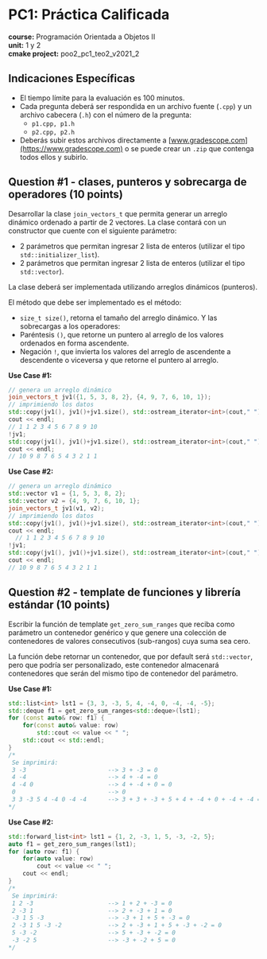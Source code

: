 # PC1: Práctica Calificada  
**course:** Programación Orientada a Objetos II  
**unit:** 1 y 2  
**cmake project:** poo2_pc1_teo2_v2021_2
## Indicaciones Específicas
- El tiempo límite para la evaluación es 100 minutos.
- Cada pregunta deberá ser respondida en un archivo fuente (`.cpp`) y un archivo cabecera (`.h`) con el número de la pregunta:
    - `p1.cpp, p1.h`
    - `p2.cpp, p2.h`
- Deberás subir estos archivos directamente a [www.gradescope.com](https://www.gradescope.com) o se puede crear un `.zip` que contenga todos ellos y subirlo.

## Question #1 - clases, punteros y sobrecarga de operadores (10 points)

Desarrollar la clase `join_vectors_t` que permita generar un arreglo dinámico ordenado a partir de 2 vectores. La clase contará con un constructor que cuente con el siguiente parámetro:
- 2 parámetros que permitan ingresar 2 lista de enteros (utilizar el tipo `std::initializer_list`).
- 2 parámetros que permitan ingresar 2 lista de enteros (utilizar el tipo `std::vector`).  

La clase deberá ser implementada utilizando arreglos dinámicos (punteros).  

El método que debe ser implementado es el método:  

- `size_t size()`, retorna el tamaño del arreglo dinámico.
Y las sobrecargas a los operadores:
- Paréntesis `()`, que retorne un puntero al arreglo de los valores ordenados en forma ascendente.
- Negación `!`, que invierta los valores del arreglo de ascendente a descendente o viceversa y que retorne el puntero al arreglo.

**Use Case #1:**
```cpp
// genera un arreglo dinámico
join_vectors_t jv1({1, 5, 3, 8, 2}, {4, 9, 7, 6, 10, 1});
// imprimiendo los datos
std::copy(jv1(), jv1()+jv1.size(), std::ostream_iterator<int>(cout," ")
cout << endl;
// 1 1 2 3 4 5 6 7 8 9 10
!jv1;
std::copy(jv1(), jv1()+jv1.size(), std::ostream_iterator<int>(cout," ")
cout << endl;
// 10 9 8 7 6 5 4 3 2 1 1
```

**Use Case #2:**
```cpp
// genera un arreglo dinámico
std::vector v1 = {1, 5, 3, 8, 2};
std::vector v2 = {4, 9, 7, 6, 10, 1};
join_vectors_t jv1(v1, v2);
// imprimiendo los datos
std::copy(jv1(), jv1()+jv1.size(), std::ostream_iterator<int>(cout," ")
cout << endl;
  // 1 1 2 3 4 5 6 7 8 9 10
!jv1;
std::copy(jv1(), jv1()+jv1.size(), std::ostream_iterator<int>(cout," ")
cout << endl;
// 10 9 8 7 6 5 4 3 2 1 1
```

## Question #2 - template de funciones y librería estándar (10 points)
  
Escribir la función de template `get_zero_sum_ranges` que reciba como parámetro un contenedor genérico y que genere una colección de contenedores de valores consecutivos (sub-rangos) cuya suma sea cero.  

La función debe retornar un contenedor, que por default será `std::vector`, pero que podría ser personalizado, este contenedor almacenará contenedores que serán del mismo tipo de contenedor del parámetro.
  
**Use Case #1:**  
```cpp
std::list<int> lst1 = {3, 3, -3, 5, 4, -4, 0, -4, -4, -5};
std::deque f1 = get_zero_sum_ranges<std::deque>(lst1);
for (const auto& row: f1) {
	for(const auto& value: row)
		std::cout << value << " ";
	std::cout << std::endl;
}
/*
 Se imprimirá:
 3 -3                       --> 3 + -3 = 0
 4 -4                       --> 4 + -4 = 0
 4 -4 0                     --> 4 + -4 + 0 = 0
 0                          --> 0
 3 3 -3 5 4 -4 0 -4 -4      --> 3 + 3 + -3 + 5 + 4 + -4 + 0 + -4 + -4 = 0
*/
```

**Use Case #2:**
```cpp
std::forward_list<int> lst1 = {1, 2, -3, 1, 5, -3, -2, 5};
auto f1 = get_zero_sum_ranges(lst1); 
for (auto row: f1) {
	for(auto value: row)
		cout << value << " ";
	cout << endl;
}
/*
 Se imprimirá:
 1 2 -3                     --> 1 + 2 + -3 = 0
 2 -3 1                     --> 2 + -3 + 1 = 0
 -3 1 5 -3                  --> -3 + 1 + 5 + -3 = 0
 2 -3 1 5 -3 -2             --> 2 + -3 + 1 + 5 + -3 + -2 = 0
 5 -3 -2                    --> 5 + -3 + -2 = 0 
 -3 -2 5                    --> -3 + -2 + 5 = 0
*/
```

